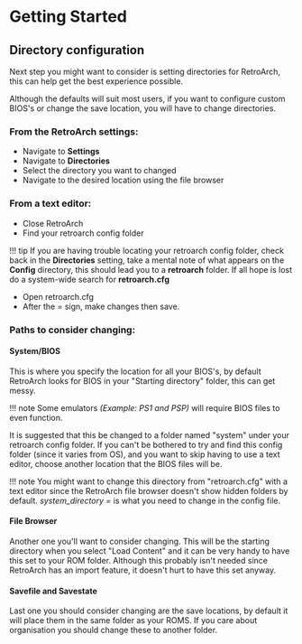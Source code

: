 # Getting Started

## Directory configuration

Next step you might want to consider is setting directories for RetroArch, this can help get the best experience possible.

Although the defaults will suit most users, if you want to configure custom BIOS's or change the save location, you will have to change directories.

### From the RetroArch settings:

- Navigate to **Settings**
- Navigate to **Directories**
- Select the directory you want to changed
- Navigate to the desired location using the file browser

### From a text editor:

- Close RetroArch
- Find your retroarch config folder

!!! tip
    If you are having trouble locating your retroarch config folder, check back in the **Directories** setting, take a mental note of what appears on the **Config** directory, this should lead you to a **retroarch** folder. If all hope is lost do a system-wide search for **retroarch.cfg**

- Open retroarch.cfg
- After the = sign, make changes then save.

### Paths to consider changing:

#### System/BIOS

This is where you specify the location for all your BIOS's, by default RetroArch looks for BIOS in your "Starting directory" folder, this can get messy.

!!! note
    Some emulators *(Example: PS1 and PSP)* will require BIOS files to even function.

It is suggested that this be changed to a folder named "system" under your retroarch config folder. If you can't be bothered to try and find this config folder (since it varies from OS), and you want to skip having to use a text editor, choose another location that the BIOS files will be.

!!! note
    You might want to change this directory from "retroarch.cfg" with a text editor since the RetroArch file browser doesn't show hidden folders by default. *system_directory =* is what you need to change in the config file.

#### File Browser

Another one you'll want to consider changing. This will be the starting directory when you select "Load Content" and it can be very handy to have this set to your ROM folder. Although this probably isn't needed since RetroArch has an import feature, it doesn't hurt to have this set anyway.

#### Savefile and Savestate

Last one you should consider changing are the save locations, by default it will place them in the same folder as your ROMS. If you care about organisation you should change these to another folder.
